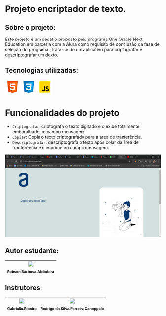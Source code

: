 # Projeto encriptador de texto.

## Sobre o projeto:
Este projeto é um desafio proposto pelo programa One Oracle Next Education em parceria com a Alura como requisito de conclusão da fase de seleção do programa. Trata-se de um aplicativo para criptografar e descriptografar um dexto.

## Tecnologias utilizadas:
![logo html](/imagens/icons8-html-5-48.png)
![logo css](/imagens/icons8-css3-48.png)
![logo javascript](/imagens/icons8-javascript-48.png)

# Funcionalidades do projeto

- `Criptografar`: criptografa o texto digitado e o exibe totalmente embaralhado no campo mensagem.
- `Copiar`: Copia o texto criptografado para a área de tranferência.
- `Descriptografar`: descriptografa o texto após colar da área de tranferência e o imprime no campo mensagem.

![gif do funcionamento do app](/imagens/Video_240821092940.gif)


## Autor estudante:
| [<img loading="lazy" src="https://avatars.githubusercontent.com/u/163464058?v=4" width=115><br><sub>Robson Barbosa Alcântara</sub>](https://github.com/ROBSTONE43) |
| :---: |

## Instrutores:
| [<img loading="lazy" src="https://avatars.githubusercontent.com/u/33001620?v=4" width=115><br><sub>Gabrielle Ribeiro</sub>](https://github.com/Gabrielle-Ribeiro) | [<img loading="lazy" src="https://avatars.githubusercontent.com/u/522931?v=4" width=115><br><sub>Rodrigo da Silva Ferreira Caneppele</sub>](https://github.com/rcaneppele) | 
| :---: | :---: |
